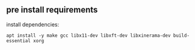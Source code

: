 ## pre install requirements

install dependencies:

```
apt install -y make gcc libx11-dev libxft-dev libxinerama-dev build-essential xorg
```
